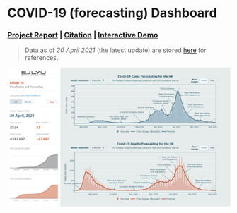 # COVID-19 (forecasting) Dashboard

### [Project Report](https://report.shangjielyu.com/) | [Citation](https://github.com/josephlyu/Report) | [Interactive Demo](http://covid-19.shangjielyu.com)

> Data as of *20 April 2021* (the latest update) are stored [here](data/reference) for references. 

![preview](data/preview/preview.gif)
